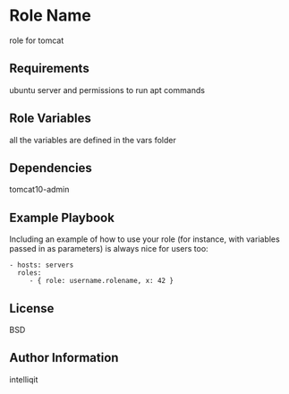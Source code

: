 Role Name
=========

role for tomcat

Requirements
------------

ubuntu server and permissions to run apt commands

Role Variables
--------------

all the variables are defined in the vars folder

Dependencies
------------

tomcat10-admin

Example Playbook
----------------

Including an example of how to use your role (for instance, with variables passed in as parameters) is always nice for users too:

    - hosts: servers
      roles:
         - { role: username.rolename, x: 42 }

License
-------

BSD

Author Information
------------------
 
intelliqit
